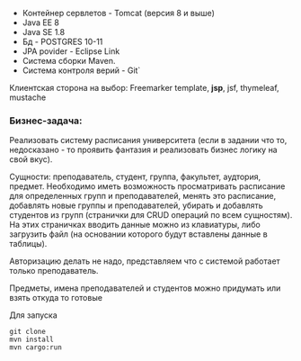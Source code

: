 * Контейнер сервлетов - Tomcat (версия 8 и выше)
* Java EE 8
* Java SE 1.8
* Бд - POSTGRES 10-11
* JPA povider - Eclipse Link
* Система сборки Maven.
* Система контроля верий - Git`

Клиентская сторона на выбор:
Freemarker template, **jsp**, jsf, thymeleaf, mustache

### Бизнес-задача:

Реализовать систему расписания университета (если в задании что то, недосказано - то проявить фантазия и реализовать бизнес логику на свой вкус).

Сущности: преподаватель, студент, группа, факультет, аудтория, предмет.
Необходимо иметь возможность просматривать расписание для определенных групп и преподавателей, менять это расписание, добавлять новые группы и преподавателей,
убирать и добавлять студентов из групп (странички для CRUD операций по всем сущностям). На этих страничках вводить данные можно из клавиатуры, либо загрузить файл (на основании которого будут вставлены данные в таблицы).

Авторизацию делать не надо, представляем что с системой работает только преподаватель.


Предметы, имена преподавателей и студентов можно придумать или взять откуда то готовые

Для запуска
```
git clone
mvn install
mvn cargo:run
```